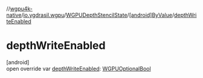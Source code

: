 //[wgpu4k-native](../../../../index.md)/[io.ygdrasil.wgpu](../../index.md)/[WGPUDepthStencilState](../index.md)/[[android]ByValue](index.md)/[depthWriteEnabled](depth-write-enabled.md)

# depthWriteEnabled

[android]\
open override var [depthWriteEnabled](depth-write-enabled.md): [WGPUOptionalBool](../../-w-g-p-u-optional-bool/index.md)